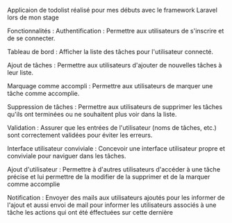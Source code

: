 Applicaion de todolist réalisé pour mes débuts avec le framework Laravel lors de mon stage 

Fonctionnalités :
Authentification : Permettre aux utilisateurs de s'inscrire et de se connecter.

Tableau de bord : Afficher la liste des tâches pour l'utilisateur connecté.

Ajout de tâches : Permettre aux utilisateurs d'ajouter de nouvelles tâches à leur liste.

Marquage comme accompli : Permettre aux utilisateurs de marquer une tâche comme accomplie.

Suppression de tâches : Permettre aux utilisateurs de supprimer les tâches qu'ils ont terminées ou ne souhaitent plus voir dans la liste.

Validation : Assurer que les entrées de l'utilisateur (noms de tâches, etc.) sont correctement validées pour éviter les erreurs.

Interface utilisateur conviviale : Concevoir une interface utilisateur propre et conviviale pour naviguer dans les tâches.

Ajout d'utilisateur : Permettre à d'autres utilisateurs d'accéder à une tâche précise et lui permettre de la modifier de la supprimer et de la marquer comme accomplie

Notification : Envoyer des mails aux utilisateurs ajoutés pour les informer de l'ajout et aussi envoi de mail pour informer les utilisateurs associés à une tâche les actions qui ont été éffectuées sur cette dernière 

